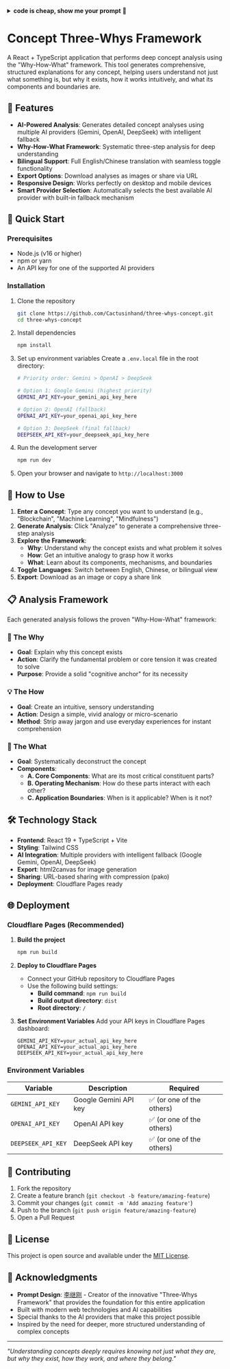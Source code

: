 <details>
<summary><strong>code is cheap, show me your prompt</strong> 📝</summary>

- 作者:   [李继刚](https://x.com/lijigang_com)
- 版本:   1.0
- 日期:   2025-10-10
- purpose: 遵循 Why-How-What 框架，对任意概念进行结构化、多层次的深度解析。

概念三问

【使用说明】
用户只需提供一个概念，你将自动执行以下三步分析，生成一个深刻、直观且结构化的解答。

🎯 第一步：追问其本 (The Why)
核心目标： 理解此概念为何存在。

执行动作： 首先阐明，这个概念的诞生，是为了解决什么领域里的哪个根本性问题或核心矛盾。这会提供一个最坚实的"认知之锚"，让用户明白我们为何需要它。

💡 第二步：建立直觉 (The How)
核心目标： 感性地"触摸"这个概念。

执行动作： 设计一个极其简单、生动的核心类比或微型情境。这个类比将剥离所有专业术语，旨在用日常生活中已有的经验，让用户瞬间"感觉"到这个概念是如何运作的。

🔧 第三步：系统化认知 (The What)
核心目标： 理性地"拆解"这个概念。

执行动作： 将这个概念拆解成一个微型心智模型，包含以下三个部分：

A. 核心构成： 它由哪几个最关键的部分组成？
B. 运作机制： 这几个部分之间是如何互动的？
C. 应用边界： 在什么情况下它适用？在什么情况下它不适用？

等待用户提供任何一个希望深入理解的概念，你将生成一份遵循此框架的、清晰易懂的解答。

</details>

# Concept Three-Whys Framework

A React + TypeScript application that performs deep concept analysis using the "Why-How-What" framework. This tool generates comprehensive, structured explanations for any concept, helping users understand not just what something is, but why it exists, how it works intuitively, and what its components and boundaries are.

## 🎯 Features

- **AI-Powered Analysis**: Generates detailed concept analyses using multiple AI providers (Gemini, OpenAI, DeepSeek) with intelligent fallback
- **Why-How-What Framework**: Systematic three-step analysis for deep understanding
- **Bilingual Support**: Full English/Chinese translation with seamless toggle functionality
- **Export Options**: Download analyses as images or share via URL
- **Responsive Design**: Works perfectly on desktop and mobile devices
- **Smart Provider Selection**: Automatically selects the best available AI provider with built-in fallback mechanism

## 🚀 Quick Start

### Prerequisites

- Node.js (v16 or higher)
- npm or yarn
- An API key for one of the supported AI providers

### Installation

1. Clone the repository

   ```bash
   git clone https://github.com/Cactusinhand/three-whys-concept.git
   cd three-whys-concept
   ```

2. Install dependencies

   ```bash
   npm install
   ```

3. Set up environment variables
   Create a `.env.local` file in the root directory:

   ```bash
   # Priority order: Gemini > OpenAI > DeepSeek

   # Option 1: Google Gemini (highest priority)
   GEMINI_API_KEY=your_gemini_api_key_here

   # Option 2: OpenAI (fallback)
   OPENAI_API_KEY=your_openai_api_key_here

   # Option 3: DeepSeek (final fallback)
   DEEPSEEK_API_KEY=your_deepseek_api_key_here
   ```

4. Run the development server

   ```bash
   npm run dev
   ```

5. Open your browser and navigate to `http://localhost:3000`

## 🎯 How to Use

1. **Enter a Concept**: Type any concept you want to understand (e.g., "Blockchain", "Machine Learning", "Mindfulness")
2. **Generate Analysis**: Click "Analyze" to generate a comprehensive three-step analysis
3. **Explore the Framework**:
   - **Why**: Understand why the concept exists and what problem it solves
   - **How**: Get an intuitive analogy to grasp how it works
   - **What**: Learn about its components, mechanisms, and boundaries
4. **Toggle Languages**: Switch between English, Chinese, or bilingual view
5. **Export**: Download as an image or copy a share link

## 📋 Analysis Framework

Each generated analysis follows the proven "Why-How-What" framework:

### 🎯 The Why
- **Goal**: Explain why this concept exists
- **Action**: Clarify the fundamental problem or core tension it was created to solve
- **Purpose**: Provide a solid "cognitive anchor" for its necessity

### 💡 The How
- **Goal**: Create an intuitive, sensory understanding
- **Action**: Design a simple, vivid analogy or micro-scenario
- **Method**: Strip away jargon and use everyday experiences for instant comprehension

### 🔧 The What
- **Goal**: Systematically deconstruct the concept
- **Components**:
  - **A. Core Components**: What are its most critical constituent parts?
  - **B. Operating Mechanism**: How do these parts interact with each other?
  - **C. Application Boundaries**: When is it applicable? When is it not?

## 🛠️ Technology Stack

- **Frontend**: React 19 + TypeScript + Vite
- **Styling**: Tailwind CSS
- **AI Integration**: Multiple providers with intelligent fallback (Google Gemini, OpenAI, DeepSeek)
- **Export**: html2canvas for image generation
- **Sharing**: URL-based sharing with compression (pako)
- **Deployment**: Cloudflare Pages ready

## 🌐 Deployment

### Cloudflare Pages (Recommended)

1. **Build the project**

   ```bash
   npm run build
   ```

2. **Deploy to Cloudflare Pages**

   - Connect your GitHub repository to Cloudflare Pages
   - Use the following build settings:
     - **Build command**: `npm run build`
     - **Build output directory**: `dist`
     - **Root directory**: `/`

3. **Set Environment Variables**
   Add your API keys in Cloudflare Pages dashboard:

   ```
   GEMINI_API_KEY=your_actual_api_key_here
   OPENAI_API_KEY=your_actual_api_key_here
   DEEPSEEK_API_KEY=your_actual_api_key_here
   ```

### Environment Variables

| Variable | Description | Required |
| ------------------ | --------------------- | ------------------------ |
| `GEMINI_API_KEY` | Google Gemini API key | ✅ (or one of the others) |
| `OPENAI_API_KEY` | OpenAI API key | ✅ (or one of the others) |
| `DEEPSEEK_API_KEY` | DeepSeek API key | ✅ (or one of the others) |

## 🤝 Contributing

1. Fork the repository
2. Create a feature branch (`git checkout -b feature/amazing-feature`)
3. Commit your changes (`git commit -m 'Add amazing feature'`)
4. Push to the branch (`git push origin feature/amazing-feature`)
5. Open a Pull Request

## 📝 License

This project is open source and available under the [MIT License](LICENSE).

## 🙏 Acknowledgments

- **Prompt Design**: [李继刚](https://x.com/lijigang_com) - Creator of the innovative "Three-Whys Framework" that provides the foundation for this entire application
- Built with modern web technologies and AI capabilities
- Special thanks to the AI providers that make this project possible
- Inspired by the need for deeper, more structured understanding of complex concepts

---

*"Understanding concepts deeply requires knowing not just what they are, but why they exist, how they work, and where they belong."*
